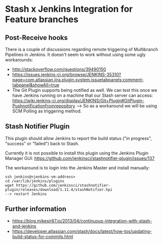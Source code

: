 # Stash x Jenkins Integration for Feature branches

## Post-Receive hooks

There is a couple of discussions regarding remote triggering of Multibranch Pipelines in Jenkins. It doesn't seem to work without using some ugly workarounds:

* http://stackoverflow.com/questions/39490150
* https://issues.jenkins-ci.org/browse/JENKINS-35310?page=com.atlassian.jira.plugin.system.issuetabpanels:comment-tabpanel&showAll=true
* The Git Plugin supports being notified as well. We can test this once we have Jenkins running on a machine that our Stash server can access:
https://wiki.jenkins-ci.org/display/JENKINS/Git+Plugin#GitPlugin-Pushnotificationfromrepository
--> So as a workaround we will be using SCM Polling as triggering method.

## Stash Notifier Plugin

This plugin should allow Jenkins to report the build status ("in progress", "success" or "failed") back to Stash.

Currently it is not possible to install this plugin using the Jenkins Plugin Manager GUI: https://github.com/jenkinsci/stashnotifier-plugin/issues/137

The workaround is to login into the Jenkins Master and install manually:

    ssh jenkins@<jenkins-vm-address>
    cd /var/lib/jenkins/plugins
    wget https://github.com/jenkinsci/stashnotifier-plugin/releases/download/1.11.4/stashNotifier.hpi
    --> restart Jenkins

## Further information

* https://blog.mikesir87.io/2013/04/continuous-integration-with-stash-and-jenkins
* https://developer.atlassian.com/stash/docs/latest/how-tos/updating-build-status-for-commits.html